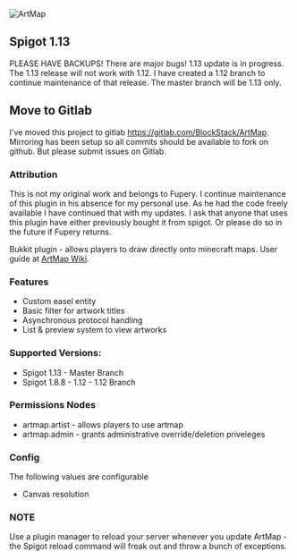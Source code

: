 ![ArtMap](http://puu.sh/kRWAF/2c81256338.jpg)

## Spigot 1.13
PLEASE HAVE BACKUPS! There are major bugs!
1.13 update is in progress. The 1.13 release will not work with 1.12. I have created a 1.12 branch to continue maintenance of that release. The master branch will be 1.13 only.

## Move to Gitlab
I've moved this project to gitlab https://gitlab.com/BlockStack/ArtMap.  Mirroring has been setup so all commits should be available to fork on github.  But please submit issues on Gitlab.

### Attribution
This is not my original work and belongs to Fupery.  I continue maintenance of this plugin in his absence for my personal use.  As he had the code freely available I have continued that with my updates.  I ask that anyone that uses this plugin have either previously bought it from spigot.  Or please do so in the future if Fupery returns.

Bukkit plugin - allows players to draw directly onto minecraft maps. 
User guide at [ArtMap Wiki](https://gitlab.com/BlockStack/ArtMap/wikis/home).

### Features
* Custom easel entity
* Basic filter for artwork titles
* Asynchronous protocol handling
* List & preview system to view artworks

### Supported Versions:
* Spigot 1.13  - Master Branch
* Spigot 1.8.8 - 1.12 - 1.12 Branch

### Permissions Nodes
* artmap.artist - allows players to use artmap
* artmap.admin - grants administrative override/deletion priveleges

### Config
The following values are configurable
* Canvas resolution

### NOTE
Use a plugin manager to reload your server whenever you update ArtMap - the Spigot reload command will freak out and throw a bunch of exceptions.
